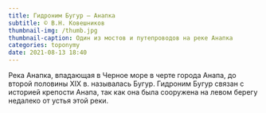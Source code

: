 ```yaml
---
title: Гидроним Бугур — Анапка
subtitle: © В.Н. Ковешников
thumbnail-img: /thumb.jpg
thumbnail-caption: Один из мостов и путепроводов на реке Анапка
categories: toponymy
date: 2021-08-13 18:40
---
```

Река Анапка, впадающая в Черное море в черте города Анапа, до второй половины ХIХ в. называлась Бугур. Гидроним Бугур связан с историей крепости Анапа, так как она была сооружена на левом берегу недалеко от устья этой реки.